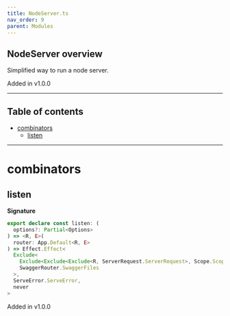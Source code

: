 ```yaml
---
title: NodeServer.ts
nav_order: 9
parent: Modules
---
```


## NodeServer overview

Simplified way to run a node server.

Added in v1.0.0

---

<h2 class="text-delta">Table of contents</h2>

- [combinators](#combinators)
  - [listen](#listen)

---

# combinators

## listen

**Signature**

```ts
export declare const listen: (
  options?: Partial<Options>
) => <R, E>(
  router: App.Default<R, E>
) => Effect.Effect<
  Exclude<
    Exclude<Exclude<Exclude<R, ServerRequest.ServerRequest>, Scope.Scope>, Server.Server | Platform.Platform>,
    SwaggerRouter.SwaggerFiles
  >,
  ServeError.ServeError,
  never
>
```

Added in v1.0.0
